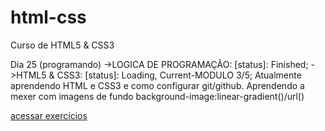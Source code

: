 # html-css

Curso de HTML5 & CSS3

Dia 25 (programando)
->LOGICA DE PROGRAMAÇÃO: [status]: Finished;
->HTML5 & CSS3: [status]: Loading, Current-MODULO 3/5;
Atualmente aprendendo HTML e CSS3 e como configurar git/github.
Aprendendo a mexer com imagens de fundo background-image:linear-gradient()/url()

<a href="https://github.com/CodeRodriggo/html-css/tree/main/exercicios" target="_blank"> acessar exercicios</a>
<a href="https//github.com/Coderodriggo/html-css/exercicios/ex022" target="_blank">
